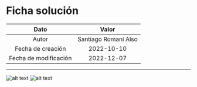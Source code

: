 # Ficha solución

| Dato | Valor | 
| :-------------------: | :---------------------: |
| Autor | Santiago Romaní Also |
| Fecha de creación | 2022-10-10 |
| Fecha de modificación | 2022-12-07 |

---

![alt text](https://raw.githubusercontent.com/AleixMT/Problemas-Computadores/master/Soluciones/05/.fotos_enunciado_05/05-1.png)
![alt text](https://raw.githubusercontent.com/AleixMT/Problemas-Computadores/master/Soluciones/05/.fotos_enunciado_05/05-2.png)

